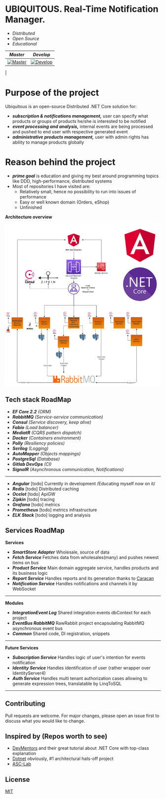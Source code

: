 # UBIQUITOUS. Real-Time Notification Manager.
- _Distributed_
- _Open Source_
- _Educational_

| *Master*  | *Develop* |
| --------- | --------- |
| [![Master](https://gitlab.com/Ruzanowski/ubiquitous/badges/master/build.svg)](https://gitlab.com/Ruzanowski/ubiquitous/badges/master/build.svg) | [![Develop](https://gitlab.com/Ruzanowski/ubiquitous/badges/develop/build.svg)](https://gitlab.com/Ruzanowski/ubiquitous/badges/develop/build.svg)
  |

# Purpose of the project
Ubiquitous is an open-source Distributed .NET Core solution for:
- ***subscription & notifications management,*** user can specify what products or groups of products he/she is interested to be notified
- ***event processing and analysis,*** internal events are being processed and pushed to end user with respective generated event
- ***administrative products management,*** user with admin rights has ability to manage products globally

# Reason behind the project
- ***prime goal*** is education and giving my best around programming topics like DDD, high-performance, distributed systems 
- Most of repositories I have visited are:
    - Relatively small, hence no possibility to run into issues of performance
    - Easy or well known domain (Orders, eShop)
    - Unfinished
    
**Architecture overview**
<p align="center">
   <img alt="Ubiquitous Architecture" src="img/ubiquitous-architecture.png" />
</p>

**Tech stack RoadMap**
----------------
- ***EF Core 2.2*** *(ORM)*
- ***RabbitMQ*** *(Service-service communication)*
- ***Consul*** *(Service discovery, keep alive)*
- ***Fabio*** *(Load balancer)*
- ***MediatR*** *(CQRS pattern dispatch)*
- ***Docker*** *(Containers environment)*
- ***Polly*** *(Resiliency policies)*
- ***Serilog*** *(Logging)*
- ***AutoMapper*** *(Objects mappings)*
- ***PostgreSql*** *(Database)*
- ***Gitlab DevOps*** *(CI)*
- ***SignalR*** *(Asynchronous communication, Notifications)*
------ 
- ***Angular*** [todo] Currently in development /Educating myself now on it/ 
- ***Redis*** [todo] Distributed caching
- ***Ocelot*** [todo] ApiGW
- ***Zipkin*** [todo] tracing
- ***Grafana*** [todo] metrics
- ***Prometheus*** [todo] metrics infrastructure
- ***ELK Stack*** [todo] logging and analysis 

**Services RoadMap**
-------
**Services**
- ***SmartStore Adapter*** Wholesale, source of data
- ***Fetch Service*** Fetches data from wholesales(many) and pushes newest items on bus
- ***Product Service*** Main domain aggregate service, handles products and its business logic
- ***Report Service*** Handles reports and its generation thanks to [Caracan](https://github.com/caracan-team)
- ***Notification Service*** Handles notifications and channels it by WebSocket
-------

**Modules**
- ***IntegrationEvent Log*** Shared integration events dbContext for each project
- ***EventBus RabbitMQ*** RawRabbit project encapsulating RabbitMQ asynchronous event bus
- ***Common*** Shared code, DI registration, snippets
-------

**Future Services**
- ***Subscription Service*** Handles logic of user's intention for events notification
- ***Identity Service*** Handles identification of user (rather wrapper over IdentityServer4)
- ***Auth Service*** Handles multi tenant authorization cases allowing to generate expression trees, translatable by LinqToSQL
-------

## Contributing
Pull requests are welcome. For major changes, please open an issue first to discuss what you would like to change.

## Inspired by (Repos worth to see)
- [DevMentors](https://github.com/devmentors) and their great tutorial about .NET Core with top-class explanation
- [Dotnet](https://github.com/dotnet-architecture/eShopOnContainers) obviously, #1 architectural hats-off project
- [ASC-Lab](https://github.com/asc-lab/dotnetcore-microservices-poc) 

## License
[MIT](https://choosealicense.com/licenses/mit/)

